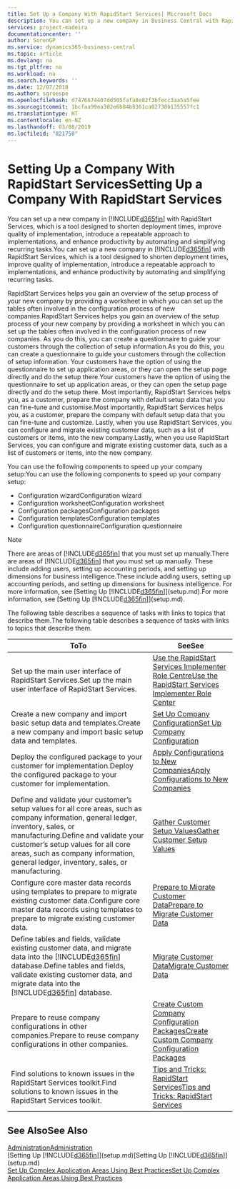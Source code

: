 ```yaml
---
title: Set Up a Company With RapidStart Services| Microsoft Docs
description: You can set up a new company in Business Central with RapidStart services, which is a tool designed to shorten deployment times, improve quality of implementation, introduce a repeatable approach to implementations, and enhance productivity by automating and simplifying recurring tasks.
services: project-madeira
documentationcenter: ''
author: SorenGP
ms.service: dynamics365-business-central
ms.topic: article
ms.devlang: na
ms.tgt_pltfrm: na
ms.workload: na
ms.search.keywords: ''
ms.date: 12/07/2018
ms.author: sgroespe
ms.openlocfilehash: d7476674407dd505fafa8e82f3bfecc3aa5a5fee
ms.sourcegitcommit: 1bcfaa99ea302e6b84b8361ca02730b135557fc1
ms.translationtype: HT
ms.contentlocale: en-NZ
ms.lasthandoff: 03/08/2019
ms.locfileid: "821750"
---
```

# <a name="setting-up-a-company-with-rapidstart-services"></a><span data-ttu-id="30598-103">Setting Up a Company With RapidStart Services</span><span class="sxs-lookup"><span data-stu-id="30598-103">Setting Up a Company With RapidStart Services</span></span>
<span data-ttu-id="30598-104">You can set up a new company in [!INCLUDE[d365fin](includes/d365fin_md.md)] with RapidStart Services, which is a tool designed to shorten deployment times, improve quality of implementation, introduce a repeatable approach to implementations, and enhance productivity by automating and simplifying recurring tasks.</span><span class="sxs-lookup"><span data-stu-id="30598-104">You can set up a new company in [!INCLUDE[d365fin](includes/d365fin_md.md)] with RapidStart Services, which is a tool designed to shorten deployment times, improve quality of implementation, introduce a repeatable approach to implementations, and enhance productivity by automating and simplifying recurring tasks.</span></span>  

<span data-ttu-id="30598-105">RapidStart Services helps you gain an overview of the setup process of your new company by providing a worksheet in which you can set up the tables often involved in the configuration process of new companies.</span><span class="sxs-lookup"><span data-stu-id="30598-105">RapidStart Services helps you gain an overview of the setup process of your new company by providing a worksheet in which you can set up the tables often involved in the configuration process of new companies.</span></span> <span data-ttu-id="30598-106">As you do this, you can create a questionnaire to guide your customers through the collection of setup information.</span><span class="sxs-lookup"><span data-stu-id="30598-106">As you do this, you can create a questionnaire to guide your customers through the collection of setup information.</span></span> <span data-ttu-id="30598-107">Your customers have the option of using the questionnaire to set up application areas, or they can open the setup page directly and do the setup there.</span><span class="sxs-lookup"><span data-stu-id="30598-107">Your customers have the option of using the questionnaire to set up application areas, or they can open the setup page directly and do the setup there.</span></span> <span data-ttu-id="30598-108">Most importantly, RapidStart Services helps you, as a customer, prepare the company with default setup data that you can fine-tune and customise.</span><span class="sxs-lookup"><span data-stu-id="30598-108">Most importantly, RapidStart Services helps you, as a customer, prepare the company with default setup data that you can fine-tune and customize.</span></span> <span data-ttu-id="30598-109">Lastly, when you use RapidStart Services, you can configure and migrate existing customer data, such as a list of customers or items, into the new company.</span><span class="sxs-lookup"><span data-stu-id="30598-109">Lastly, when you use RapidStart Services, you can configure and migrate existing customer data, such as a list of customers or items, into the new company.</span></span>

<span data-ttu-id="30598-110">You can use the following components to speed up your company setup:</span><span class="sxs-lookup"><span data-stu-id="30598-110">You can use the following components to speed up your company setup:</span></span>  

-   <span data-ttu-id="30598-111">Configuration wizard</span><span class="sxs-lookup"><span data-stu-id="30598-111">Configuration wizard</span></span>  
-   <span data-ttu-id="30598-112">Configuration worksheet</span><span class="sxs-lookup"><span data-stu-id="30598-112">Configuration worksheet</span></span>  
-   <span data-ttu-id="30598-113">Configuration packages</span><span class="sxs-lookup"><span data-stu-id="30598-113">Configuration packages</span></span>  
-   <span data-ttu-id="30598-114">Configuration templates</span><span class="sxs-lookup"><span data-stu-id="30598-114">Configuration templates</span></span>  
-   <span data-ttu-id="30598-115">Configuration questionnaire</span><span class="sxs-lookup"><span data-stu-id="30598-115">Configuration questionnaire</span></span>  

> [!Note]  
>  <span data-ttu-id="30598-116">There are areas of [!INCLUDE[d365fin](includes/d365fin_md.md)] that you must set up manually.</span><span class="sxs-lookup"><span data-stu-id="30598-116">There are areas of [!INCLUDE[d365fin](includes/d365fin_md.md)] that you must set up manually.</span></span> <span data-ttu-id="30598-117">These include adding users, setting up accounting periods, and setting up dimensions for business intelligence.</span><span class="sxs-lookup"><span data-stu-id="30598-117">These include adding users, setting up accounting periods, and setting up dimensions for business intelligence.</span></span> <span data-ttu-id="30598-118">For more information, see [Setting Up [!INCLUDE[d365fin](includes/d365fin_md.md)]](setup.md).</span><span class="sxs-lookup"><span data-stu-id="30598-118">For more information, see [Setting Up [!INCLUDE[d365fin](includes/d365fin_md.md)]](setup.md).</span></span>

 <span data-ttu-id="30598-119">The following table describes a sequence of tasks with links to topics that describe them.</span><span class="sxs-lookup"><span data-stu-id="30598-119">The following table describes a sequence of tasks with links to topics that describe them.</span></span>

|<span data-ttu-id="30598-120">**To**</span><span class="sxs-lookup"><span data-stu-id="30598-120">**To**</span></span>|<span data-ttu-id="30598-121">**See**</span><span class="sxs-lookup"><span data-stu-id="30598-121">**See**</span></span>|  
|------------|-------------|  
|<span data-ttu-id="30598-122">Set up the main user interface of RapidStart Services.</span><span class="sxs-lookup"><span data-stu-id="30598-122">Set up the main user interface of RapidStart Services.</span></span>|[<span data-ttu-id="30598-123">Use the RapidStart Services Implementer Role Centre</span><span class="sxs-lookup"><span data-stu-id="30598-123">Use the RapidStart Services Implementer Role Center</span></span>](admin-how-to-use-the-rapidstart-services-role-center-to-track-progress.md)|  
|<span data-ttu-id="30598-124">Create a new company and import basic setup data and templates.</span><span class="sxs-lookup"><span data-stu-id="30598-124">Create a new company and import basic setup data and templates.</span></span>|[<span data-ttu-id="30598-125">Set Up Company Configuration</span><span class="sxs-lookup"><span data-stu-id="30598-125">Set Up Company Configuration</span></span>](admin-set-up-company-configuration.md)|  
|<span data-ttu-id="30598-126">Deploy the configured package to your customer for implementation.</span><span class="sxs-lookup"><span data-stu-id="30598-126">Deploy the configured package to your customer for implementation.</span></span>|[<span data-ttu-id="30598-127">Apply Configurations to New Companies</span><span class="sxs-lookup"><span data-stu-id="30598-127">Apply Configurations to New Companies</span></span>](admin-apply-configuration-to-new-companies.md)|
|<span data-ttu-id="30598-128">Define and validate your customer’s setup values for all core areas, such as company information, general ledger, inventory, sales, or manufacturing.</span><span class="sxs-lookup"><span data-stu-id="30598-128">Define and validate your customer’s setup values for all core areas, such as company information, general ledger, inventory, sales, or manufacturing.</span></span>|[<span data-ttu-id="30598-129">Gather Customer Setup Values</span><span class="sxs-lookup"><span data-stu-id="30598-129">Gather Customer Setup Values</span></span>](admin-gather-customer-setup-values.md)|  
|<span data-ttu-id="30598-130">Configure core master data records using templates to prepare to migrate existing customer data.</span><span class="sxs-lookup"><span data-stu-id="30598-130">Configure core master data records using templates to prepare to migrate existing customer data.</span></span>|[<span data-ttu-id="30598-131">Prepare to Migrate Customer Data</span><span class="sxs-lookup"><span data-stu-id="30598-131">Prepare to Migrate Customer Data</span></span>](admin-use-templates-to-prepare-customer-data-for-migration.md)|  
|<span data-ttu-id="30598-132">Define tables and fields, validate existing customer data, and migrate data into the [!INCLUDE[d365fin](includes/d365fin_md.md)] database.</span><span class="sxs-lookup"><span data-stu-id="30598-132">Define tables and fields, validate existing customer data, and migrate data into the [!INCLUDE[d365fin](includes/d365fin_md.md)] database.</span></span>|[<span data-ttu-id="30598-133">Migrate Customer Data</span><span class="sxs-lookup"><span data-stu-id="30598-133">Migrate Customer Data</span></span>](admin-migrate-customer-data.md)|
|<span data-ttu-id="30598-134">Prepare to reuse company configurations in other companies.</span><span class="sxs-lookup"><span data-stu-id="30598-134">Prepare to reuse company configurations in other companies.</span></span>|[<span data-ttu-id="30598-135">Create Custom Company Configuration Packages</span><span class="sxs-lookup"><span data-stu-id="30598-135">Create Custom Company Configuration Packages</span></span>](admin-how-to-create-custom-company-configuration-packages.md)|
|<span data-ttu-id="30598-136">Find solutions to known issues in the RapidStart Services toolkit.</span><span class="sxs-lookup"><span data-stu-id="30598-136">Find solutions to known issues in the RapidStart Services toolkit.</span></span>|[<span data-ttu-id="30598-137">Tips and Tricks: RapidStart Services</span><span class="sxs-lookup"><span data-stu-id="30598-137">Tips and Tricks: RapidStart Services</span></span>](admin-tips-and-tricks-rapidstart-services.md)|  

## <a name="see-also"></a><span data-ttu-id="30598-138">See Also</span><span class="sxs-lookup"><span data-stu-id="30598-138">See Also</span></span>  
[<span data-ttu-id="30598-139">Administration</span><span class="sxs-lookup"><span data-stu-id="30598-139">Administration</span></span>](admin-setup-and-administration.md)  
<span data-ttu-id="30598-140">[Setting Up [!INCLUDE[d365fin](includes/d365fin_md.md)]](setup.md)</span><span class="sxs-lookup"><span data-stu-id="30598-140">[Setting Up [!INCLUDE[d365fin](includes/d365fin_md.md)]](setup.md)</span></span>  
[<span data-ttu-id="30598-141">Set Up Complex Application Areas Using Best Practices</span><span class="sxs-lookup"><span data-stu-id="30598-141">Set Up Complex Application Areas Using Best Practices</span></span>](set-up-complex-application-areas-using-best-practices.md)   
